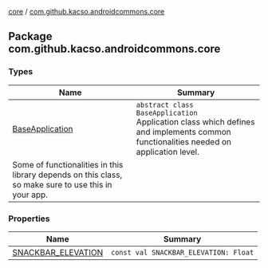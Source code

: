 [core](../index.md) / [com.github.kacso.androidcommons.core](.)

## Package com.github.kacso.androidcommons.core

### Types

| Name | Summary |
|---|---|
| [BaseApplication](-base-application/index.md) | `abstract class BaseApplication`<br>Application class which defines and implements common functionalities needed on application level.
Some of functionalities in this library depends on this class, so make sure to use this in your app. |

### Properties

| Name | Summary |
|---|---|
| [SNACKBAR_ELEVATION](-s-n-a-c-k-b-a-r_-e-l-e-v-a-t-i-o-n.md) | `const val SNACKBAR_ELEVATION: Float` |
